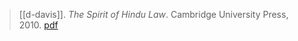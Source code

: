> [[d-davis]]. *The Spirit of Hindu Law*. Cambridge University Press, 2010. [pdf](a/d-davis2010.pdf)
